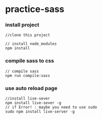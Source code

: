 # practice-sass

### install project
```
//clone this project

// install node_modules
npm install

```

### compile sass to css
```
// compile sass
npm run compile:sass
```

### use auto reload page
```
//install live-sever
npm install live-sever -g
// if Error! : maybe you need to use sudo
sudo npm install live-server -g
```
